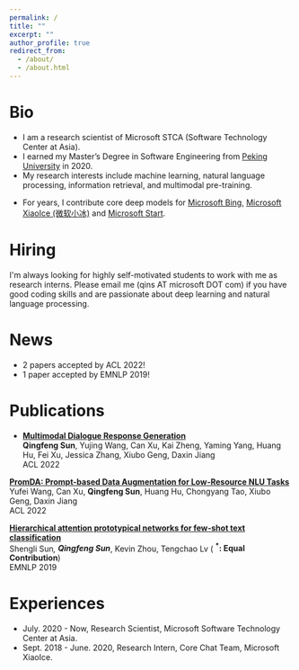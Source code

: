 ```yaml
---
permalink: /
title: ""
excerpt: ""
author_profile: true
redirect_from: 
  - /about/
  - /about.html
---
```


# Bio
* I am a research scientist of Microsoft STCA (Software Technology Center at Asia).
* I earned my Master’s Degree in Software Engineering from [Peking University](https://www.pku.edu.cn/) in 2020.
* My research interests include machine learning, natural language processing, information retrieval, and multimodal pre-training. 
<!-- * More details, please refer to [Publications](https://victorsungo.github.io/publications/) tab. -->
* For years, I contribute core deep models for [Microsoft Bing](https://www.bing.com/?scope=web&mkt=en-US), [Microsoft XiaoIce (微软小冰)](https://www.xiaoice.com/) and [Microsoft Start](https://www.msn.com/en-us/feed).

# Hiring

I'm always looking for highly self-motivated students to work with me as research interns. Please email me (qins AT microsoft DOT com) if you have good coding skills and are passionate about deep learning and natural language processing.

# News
* 2 papers accepted by ACL 2022!
* 1 paper accepted by EMNLP 2019!


# Publications <!--  [Google Scholar](https://scholar.google.com/citations?user=GLMKUEwAAAAJ&hl=en) -->

* <b>[Multimodal Dialogue Response Generation](https://arxiv.org/abs/2110.08515)</b> <br> 
  <b>Qingfeng Sun</b>, Yujing Wang, Can Xu, Kai Zheng, Yaming Yang, Huang Hu, Fei Xu, Jessica Zhang, Xiubo Geng, Daxin Jiang   
  ACL 2022

<b>[PromDA: Prompt-based Data Augmentation for Low-Resource NLU Tasks](https://arxiv.org/abs/2202.12499)</b> <br> 
Yufei Wang, Can Xu, <b>Qingfeng Sun</b>, Huang Hu, Chongyang Tao, Xiubo Geng, Daxin Jiang <br> 
ACL 2022

<b>[Hierarchical attention prototypical networks for few-shot text classification](https://aclanthology.org/D19-1045)</b> <br> 
Shengli Sun<b><sup>*</sup></b>, <b>Qingfeng Sun<sup>*</sup></b>, Kevin Zhou, Tengchao Lv ( <b><sup>*</sup>:  Equal Contribution</b>) <br> 
EMNLP 2019

# Experiences
* July. 2020 - Now, Research Scientist, Microsoft Software Technology Center at Asia.
* Sept. 2018 - June. 2020, Research Intern, Core Chat Team, Microsoft XiaoIce.

<script type="text/javascript" id="clustrmaps" src="//clustrmaps.com/map_v2.js?d=GIYrAuVIIomuTmW8ySsSiQpWNounHBsNjj1emBKHBss&cl=ffffff&w=300&t=m"></script>

